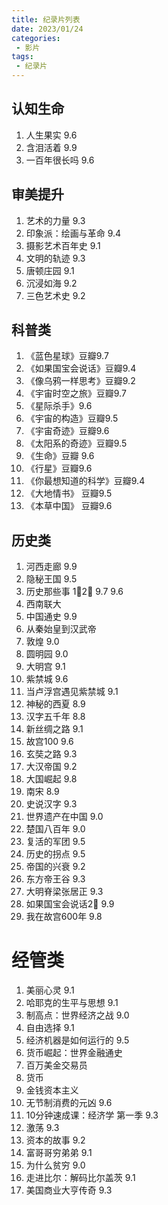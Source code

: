 ```yaml
---
title: 纪录片列表
date: 2023/01/24
categories:
 - 影片
tags:
 - 纪录片
---
```


## 认知生命

1. 人生果实 9.6
2. 含泪活着 9.9
3. 一百年很长吗 9.6

## 审美提升

1. 艺术的力量 9.3
2. 印象派：绘画与革命 9.4
3. 摄影艺术百年史 9.1
4. 文明的轨迹 9.3
5. 唐顿庄园 9.1
6. 沉浸如海 9.2
7. 三色艺术史 9.2

## 科普类

1. 《蓝色星球》豆瓣9.7
2. 《如果国宝会说话》豆瓣9.4
3. 《像乌鸦一样思考》豆瓣9.2
4. 《宇宙时空之旅》豆瓣9.7
5. 《星际杀手》9.6
6. 《宇宙的构造》豆瓣9.5
7. 《宇宙奇迹》豆瓣9.6
8. 《太阳系的奇迹》豆瓣9.5
9. 《生命》豆瓣 9.6
10. 《行星》豆瓣9.6
11. 《你最想知道的科学》豆瓣9.4
12. 《大地情书》 豆瓣9.5
13. 《本草中国》 豆瓣9.6

## 历史类

1. 河西走廊 9.9
2. 隐秘王国 9.5
3. 历史那些事 1⃣️2⃣️ 9.7 9.6
4. 西南联大 
5. 中国通史 9.9
6. 从秦始皇到汉武帝
7. 敦煌 9.0
8. 圆明园 9.0
9. 大明宫 9.1
10. 紫禁城 9.6
11. 当卢浮宫遇见紫禁城 9.1
12. 神秘的西夏 8.9
13. 汉字五千年 8.8
14. 新丝绸之路 9.1
15. 故宫100 9.6
16. 玄奘之路 9.3
17. 大汉帝国 9.2
18. 大国崛起 9.8
19. 南宋 8.9
20. 史说汉字 9.3
21. 世界遗产在中国 9.0
22. 楚国八百年 9.0
23. 复活的军团 9.5
24. 历史的拐点 9.5
25. 帝国的兴衰 9.2
26. 东方帝王谷 9.3
27. 大明脊梁张居正 9.3
28. 如果国宝会说话2⃣️ 9.9
29. 我在故宫600年 9.8

# 经管类

1. 美丽心灵 9.1
2. 哈耶克的生平与思想 9.1
3. 制高点：世界经济之战 9.0
4. 自由选择 9.1
5. 经济机器是如何运行的 9.5
6. 货币崛起：世界金融通史
7. 百万美金交易员
8. 货币
9. 金钱资本主义
10. 无节制消费的元凶 9.6
11. 10分钟速成课：经济学 第一季 9.3
12. 激荡 9.3
13. 资本的故事 9.2
14. 富哥哥穷弟弟 9.1
15. 为什么贫穷 9.0
16. 走进比尔：解码比尔盖茨 9.1
17. 美国商业大亨传奇 9.3